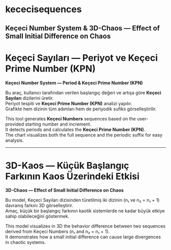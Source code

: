 # kececisequences
Keçeci Number System &amp; 3D-Chaos — Effect of Small Initial Difference on Chaos
---

# Keçeci Sayıları — Periyot ve Keçeci Prime Number (KPN)  
**Keçeci Number System — Period & Keçeci Prime Number (KPN)**

Bu araç, kullanıcı tarafından verilen başlangıç değeri ve artışa göre **Keçeci Sayıları** dizilerini üretir.  
Periyot tespiti ve **Keçeci Prime Number (KPN)** analizi yapılır.  
Grafikte hem dizinin tüm adımları hem de periyodik sufiks görselleştirilir.  

This tool generates **Keçeci Numbers** sequences based on the user-provided starting number and increment.  
It detects periods and calculates the **Keçeci Prime Number (KPN)**.  
The chart visualizes both the full sequence and the periodic suffix for easy analysis.

---

# 3D-Kaos — Küçük Başlangıç Farkının Kaos Üzerindeki Etkisi  
**3D-Chaos — Effect of Small Initial Difference on Chaos**

Bu model, Keçeci Sayıları dizisinden türetilmiş iki dizinin (n₁ ve n₂ = n₁ + 1) davranış farkını 3D görselleştirir.  
Amaç, küçük bir başlangıç farkının kaotik sistemlerde ne kadar büyük etkiye sahip olabileceğini göstermek.  

This model visualizes in 3D the behavior difference between two sequences derived from Keçeci Numbers (n₁ and n₂ = n₁ + 1).  
It demonstrates how a small initial difference can cause large divergences in chaotic systems.
